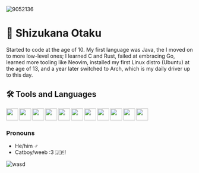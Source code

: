 ![9052136](https://github.com/user-attachments/assets/e5b9447b-6480-4b6b-872d-c048dab9e96f)

# 🍡 Shizukana Otaku
Started to code at the age of 10. My first language was Java, the I moved on to more low-level ones; I learned C and Rust, failed at embracing Go, learned more tooling like Neovim, installed my first Linux distro (Ubuntu) at the age of 13, and a year later switched to Arch, which is my daily driver up to this day.

## 🛠 Tools and Languages
<img align="left" width=32px src="https://cdn.jsdelivr.net/gh/devicons/devicon@latest/icons/archlinux/archlinux-original.svg" />
<img align="left" width=32px src="https://cdn.jsdelivr.net/gh/devicons/devicon@latest/icons/linux/linux-original.svg" />
<img align="left" width=32px src="https://cdn.jsdelivr.net/gh/devicons/devicon@latest/icons/rust/rust-original.svg" />
<img align="left" width=32px src="https://cdn.jsdelivr.net/gh/devicons/devicon@latest/icons/c/c-original.svg" />
<img align="left" width=32px src="https://cdn.jsdelivr.net/gh/devicons/devicon@latest/icons/cplusplus/cplusplus-original.svg" />
<img align="left" width=32px src="https://cdn.jsdelivr.net/gh/devicons/devicon@latest/icons/cmake/cmake-original.svg" />
<img align="left" width=32px src="https://cdn.jsdelivr.net/gh/devicons/devicon@latest/icons/java/java-original.svg" />
<img align="left" width=32px src="https://cdn.jsdelivr.net/gh/devicons/devicon@latest/icons/neovim/neovim-original.svg" />
<img align="left" width=32px src="https://cdn.jsdelivr.net/gh/devicons/devicon@latest/icons/bash/bash-original.svg" />
<img align="left" width=32px src="https://cdn.jsdelivr.net/gh/devicons/devicon@latest/icons/git/git-original.svg" />
<img align="left" width=32px src="https://cdn.jsdelivr.net/gh/devicons/devicon@latest/icons/github/github-original.svg" />
<br/>

#

### Pronouns
- He/him ♂️
- Catboy/weeb :3 🇯🇵!

![wasd](https://github.com/user-attachments/assets/376493ba-f802-4b48-bbe7-6f86bf193135)
